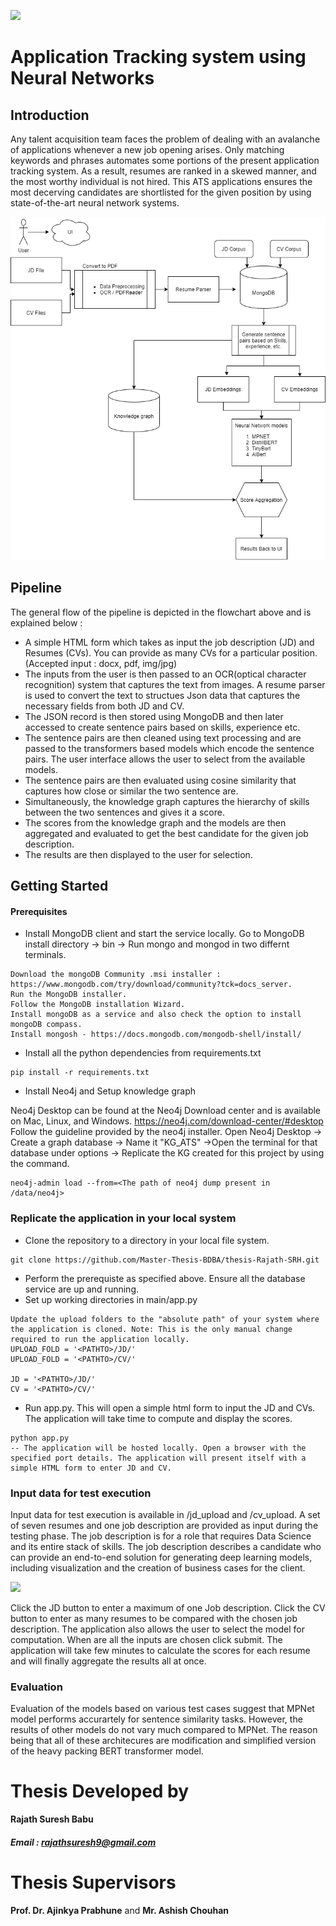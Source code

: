 ![](SRH_Hochschule_Heidelberg.png)

# Application Tracking system using Neural Networks

 ## Introduction
Any talent acquisition team faces the problem of dealing with an avalanche of applications whenever a new job opening arises. Only matching keywords and phrases automates some portions of the present application tracking system. As a result, resumes are ranked in a skewed manner, and the most worthy individual is not hired. This ATS applications ensures the most decerving candidates are shortlisted for the given position by using state-of-the-art neural network systems.

![Pipeline](PIPELINE.png)

## Pipeline
The general flow of the pipeline is depicted in the flowchart above and is explained below : 
* A simple HTML form which takes as input the job description (JD) and Resumes (CVs). You can provide as many CVs for a particular position. (Accepted input : docx, pdf, img/jpg)
* The inputs from the user is then passed to an OCR(optical character recognition) system that captures the text from images. A resume parser is used to convert the text to structues Json data that captures the necessary fields from both JD and CV.
* The JSON record is then stored using MongoDB and then later accessed to create sentence pairs based on skills, experience etc.
* The sentence pairs are then cleaned using text processing and are passed to the transformers based models which encode the sentence pairs. The user interface allows the user to select from the available models.
* The sentence pairs are then evaluated using cosine similarity that captures how close or similar the two sentence are.
* Simultaneously, the knowledge graph captures the hierarchy of skills between the two sentences and gives it a score.
* The scores from the knowledge graph and the models are then aggregated and evaluated to get the best candidate for the given job description.
* The results are then displayed to the user for selection.

## Getting Started
#### Prerequisites
* Install MongoDB client and start the service locally. Go to MongoDB install directory -> bin -> Run mongo and mongod in two differnt terminals. 
```
Download the mongoDB Community .msi installer : https://www.mongodb.com/try/download/community?tck=docs_server.
Run the MongoDB installer.
Follow the MongoDB installation Wizard.
Install mongoDB as a service and also check the option to install mongoDB compass.
Install mongosh - https://docs.mongodb.com/mongodb-shell/install/
```
* Install all the python dependencies from requirements.txt
```
pip install -r requirements.txt
```
* Install Neo4j and Setup knowledge graph

Neo4j Desktop can be found at the Neo4j Download center and is available on Mac, Linux, and Windows.
https://neo4j.com/download-center/#desktop
Follow the guideline provided by the neo4j installer.
Open Neo4j Desktop -> Create a graph database -> Name it "KG_ATS" ->Open the terminal for that database under options -> Replicate the KG created for this project by using the command.

```
neo4j-admin load --from=<The path of neo4j dump present in /data/neo4j>

```

### Replicate the application in your local system
* Clone the repository to a directory in your local file system.
```
git clone https://github.com/Master-Thesis-BDBA/thesis-Rajath-SRH.git
```
* Perform the prerequiste as specified above. Ensure all the database service are up and running.
* Set up working directories in main/app.py
```
Update the upload folders to the "absolute path" of your system where the application is cloned. Note: This is the only manual change required to run the application locally.
UPLOAD_FOLD = '<PATHTO>/JD/'
UPLOAD_FOLD = '<PATHTO>/CV/'

JD = '<PATHTO>/JD/'
CV = '<PATHTO>/CV/'
```

* Run app.py. This will open a simple html form to input the JD and CVs. The application will take time to compute and display the scores.
```
python app.py
-- The application will be hosted locally. Open a browser with the specified port details. The application will present itself with a simple HTML form to enter JD and CV.

```

### Input data for test execution
Input data for test execution is available in /jd_upload and /cv_upload. A set of seven resumes and one job description are provided as input during the testing phase.
The job description is for a role that requires Data Science and its entire stack of skills. The job description describes a candidate who can provide an end-to-end solution for generating deep learning models, including visualization and the creation of business cases for the client.

![](Front-End.PNG)

Click the JD button to enter a maximum of one Job description.
Click the CV button to enter as many resumes to be compared with the chosen job description.
The application also allows the user to select the model for computation. When are all the inputs are chosen click submit. The application will take few minutes to calculate the scores for each resume and will finally aggregate the results all at once.

### Evaluation
Evaluation of the models based on various test cases suggest that MPNet model performs accurartely for sentence similarity tasks. However, the results of other models do not vary much compared to MPNet. The reason being that all of these architecures are modification and simplified version of the heavy packing BERT transformer model.



# Thesis Developed by
**Rajath Suresh Babu**
##### Email : rajathsuresh9@gmail.com

# Thesis Supervisors
**Prof. Dr. Ajinkya Prabhune** and
**Mr. Ashish Chouhan**
